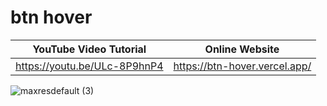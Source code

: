 # btn hover

| YouTube Video Tutorial          | Online Website                                  |
| ------------------------------- | ----------------------------------------------- |
| https://youtu.be/ULc-8P9hnP4   | https://btn-hover.vercel.app/                  |


![maxresdefault (3)](https://user-images.githubusercontent.com/94779582/167171613-75888a9f-dd0c-4c17-8e7c-16141fdc6a53.jpg)
